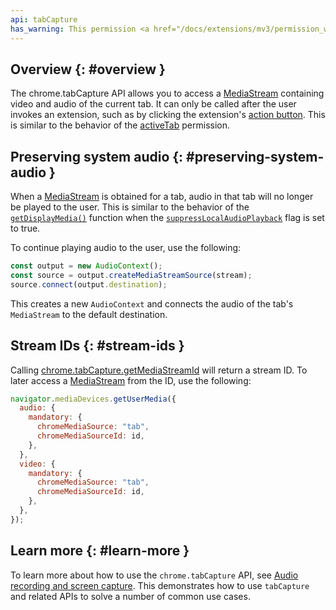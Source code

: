 ```yaml
---
api: tabCapture
has_warning: This permission <a href="/docs/extensions/mv3/permission_warnings/#permissions_with_warnings">triggers a warning</a>.
---
```


## Overview {: #overview }

The chrome.tabCapture API allows you to access a [MediaStream][media-stream] containing video and
audio of the current tab. It can only be called after the user invokes an extension, such as by
clicking the extension's [action button][action-button]. This is similar to the behavior of the
[activeTab][active-tab] permission.

## Preserving system audio {: #preserving-system-audio }

When a [MediaStream][media-stream] is obtained for a tab, audio in that tab will no longer be played
to the user. This is similar to the behavior of the [`getDisplayMedia()`][get-display-media] function when
the [`suppressLocalAudioPlayback`][supress-playback] flag is set to true.

To continue playing audio to the user, use the following:

```js
const output = new AudioContext();
const source = output.createMediaStreamSource(stream);
source.connect(output.destination);
```

This creates a new `AudioContext` and connects the audio of the tab's `MediaStream` to the default
destination.

## Stream IDs {: #stream-ids }

Calling [chrome.tabCapture.getMediaStreamId][get-media-stream-id] will return a stream ID. To later
access a [MediaStream][media-stream] from the ID, use the following:

```js
navigator.mediaDevices.getUserMedia({
  audio: {
    mandatory: {
      chromeMediaSource: "tab",
      chromeMediaSourceId: id,
    },
  },
  video: {
    mandatory: {
      chromeMediaSource: "tab",
      chromeMediaSourceId: id,
    },
  },
});
```

## Learn more {: #learn-more }

To learn more about how to use the `chrome.tabCapture` API, see
[Audio recording and screen capture][audio-recording-screen-capture]. This demonstrates how to use
`tabCapture` and related APIs to solve a number of common use cases.

[get-media-stream-id]: #method-getMediaStreamId
[active-tab]: /docs/extensions/mv3/manifest/activeTab/
[media-stream]: https://developer.mozilla.org/docs/Web/API/MediaStream
[get-display-media]: https://developer.mozilla.org/docs/Web/API/MediaDevices/getDisplayMedia
[supress-playback]: https://developer.mozilla.org/docs/Web/API/MediaTrackSupportedConstraints/suppressLocalAudioPlayback
[audio-recording-screen-capture]: /docs/extensions/mv3/screen_capture/
[action-button]: /docs/extensions/mv3/user_interface/#action
